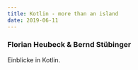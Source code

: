 ```yaml
---
title: Kotlin - more than an island
date: 2019-06-11
---
```


### Florian Heubeck & Bernd Stübinger

Einblicke in Kotlin.
